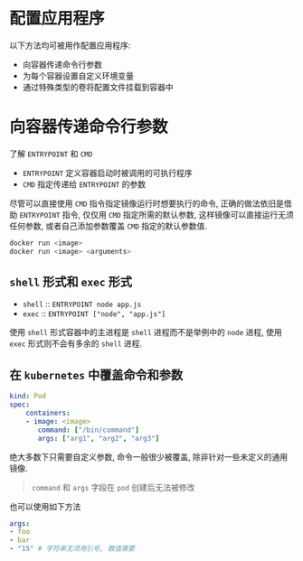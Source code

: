 # 配置应用程序

以下方法均可被用作配置应用程序:

* 向容器传递命令行参数
* 为每个容器设置自定义环境变量
* 通过特殊类型的卷将配置文件挂载到容器中

# 向容器传递命令行参数

了解 `ENTRYPOINT` 和 `CMD`

* `ENTRYPOINT` 定义容器启动时被调用的可执行程序
* `CMD` 指定传递给 `ENTRYPOINT` 的参数

尽管可以直接使用 `CMD` 指令指定镜像运行时想要执行的命令, 正确的做法依旧是借助 `ENTRYPOINT` 指令, 仅仅用 `CMD` 指定所需的默认参数, 这样镜像可以直接运行无须任何参数, 或者自己添加参数覆盖 `CMD` 指定的默认参数值.

```bash
docker run <image>
docker run <image> <arguments>
```

## `shell` 形式和 `exec` 形式

* `shell` ::  `ENTRYPOINT node app.js`
* `exec` :: `ENTRYPOINT ["node", "app.js"]`

使用 `shell` 形式容器中的主进程是 `shell` 进程而不是举例中的 `node` 进程, 使用 `exec` 形式则不会有多余的 `shell` 进程.

## 在 `kubernetes` 中覆盖命令和参数

```yaml
kind: Pod
spec:
	containers:
	- image: <image>
	   command: ["/bin/command"]
	   args: ["arg1", "arg2", "arg3"]
```

绝大多数下只需要自定义参数, 命令一般很少被覆盖, 除非针对一些未定义的通用镜像.

> `command` 和 `args` 字段在 `pod` 创建后无法被修改

也可以使用如下方法

```yaml
args:
- foo
- bar
- "15" # 字符串无须用引号, 数值需要
```

